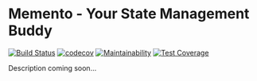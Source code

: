 # Memento - Your State Management Buddy

[![Build Status](https://travis-ci.org/jeanfortheweb/yaacl.svg?branch=master)](https://travis-ci.org/jeanfortheweb/yaacl)
[![codecov](https://codecov.io/gh/jeanfortheweb/yaacl/branch/master/graph/badge.svg)](https://codecov.io/gh/jeanfortheweb/yaacl)
[![Maintainability](https://api.codeclimate.com/v1/badges/ad51f3d8bbfa8ae53026/maintainability)](https://codeclimate.com/github/jeanfortheweb/yaacl/maintainability)
[![Test Coverage](https://api.codeclimate.com/v1/badges/ad51f3d8bbfa8ae53026/test_coverage)](https://codeclimate.com/github/jeanfortheweb/yaacl/test_coverage)

Description coming soon...
